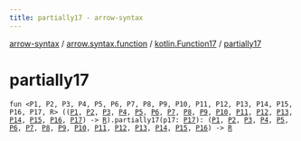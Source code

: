 ```yaml
---
title: partially17 - arrow-syntax
---
```


[arrow-syntax](../../index.html) / [arrow.syntax.function](../index.html) / [kotlin.Function17](index.html) / [partially17](./partially17.html)

# partially17

`fun <P1, P2, P3, P4, P5, P6, P7, P8, P9, P10, P11, P12, P13, P14, P15, P16, P17, R> ((`[`P1`](partially17.html#P1)`, `[`P2`](partially17.html#P2)`, `[`P3`](partially17.html#P3)`, `[`P4`](partially17.html#P4)`, `[`P5`](partially17.html#P5)`, `[`P6`](partially17.html#P6)`, `[`P7`](partially17.html#P7)`, `[`P8`](partially17.html#P8)`, `[`P9`](partially17.html#P9)`, `[`P10`](partially17.html#P10)`, `[`P11`](partially17.html#P11)`, `[`P12`](partially17.html#P12)`, `[`P13`](partially17.html#P13)`, `[`P14`](partially17.html#P14)`, `[`P15`](partially17.html#P15)`, `[`P16`](partially17.html#P16)`, `[`P17`](partially17.html#P17)`) -> `[`R`](partially17.html#R)`).partially17(p17: `[`P17`](partially17.html#P17)`): (`[`P1`](partially17.html#P1)`, `[`P2`](partially17.html#P2)`, `[`P3`](partially17.html#P3)`, `[`P4`](partially17.html#P4)`, `[`P5`](partially17.html#P5)`, `[`P6`](partially17.html#P6)`, `[`P7`](partially17.html#P7)`, `[`P8`](partially17.html#P8)`, `[`P9`](partially17.html#P9)`, `[`P10`](partially17.html#P10)`, `[`P11`](partially17.html#P11)`, `[`P12`](partially17.html#P12)`, `[`P13`](partially17.html#P13)`, `[`P14`](partially17.html#P14)`, `[`P15`](partially17.html#P15)`, `[`P16`](partially17.html#P16)`) -> `[`R`](partially17.html#R)